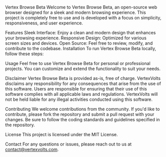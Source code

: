 Vertex Browse Beta
Welcome to Vertex Browse Beta, an open-source web browser designed for a sleek and modern browsing experience. This project is completely free to use and is developed with a focus on simplicity, responsiveness, and user experience.

Features
Sleek Interface: Enjoy a clean and modern design that enhances your browsing experience.
Responsive Design: Optimized for various screen sizes and devices.
Open Source: Feel free to review, modify, and contribute to the codebase.
Installation
To run Vertex Browse Beta locally, follow these steps:

Usage
Feel free to use Vertex Browse Beta for personal or professional projects. You can customize and extend the functionality to suit your needs.

Disclaimer
Vertex Browse Beta is provided as-is, free of charge. VertexVolts disclaims any responsibility for any consequences that arise from the use of this software. Users are responsible for ensuring that their use of this software complies with all applicable laws and regulations. VertexVolts will not be held liable for any illegal activities conducted using this software.

Contributing
We welcome contributions from the community. If you'd like to contribute, please fork the repository and submit a pull request with your changes. Be sure to follow the coding standards and guidelines specified in the repository.

License
This project is licensed under the MIT License.

Contact
For any questions or issues, please reach out to us at contact@vertexvolts.com.